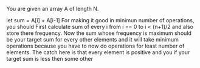 You are given an array A of length N. 

let sum = A[i] + A[i-1]
For making it good in minimun number of operations, you should First calculate sum of every i from i == 0 to i < (n+1)/2 and also store there frequency. Now the sum whose frequency is maximum should be your target sum for every other elements and it will take minimum operations because you have to now do operations for least number of elements.
The catch here is that every element is positive and you if your target sum is less then some other
